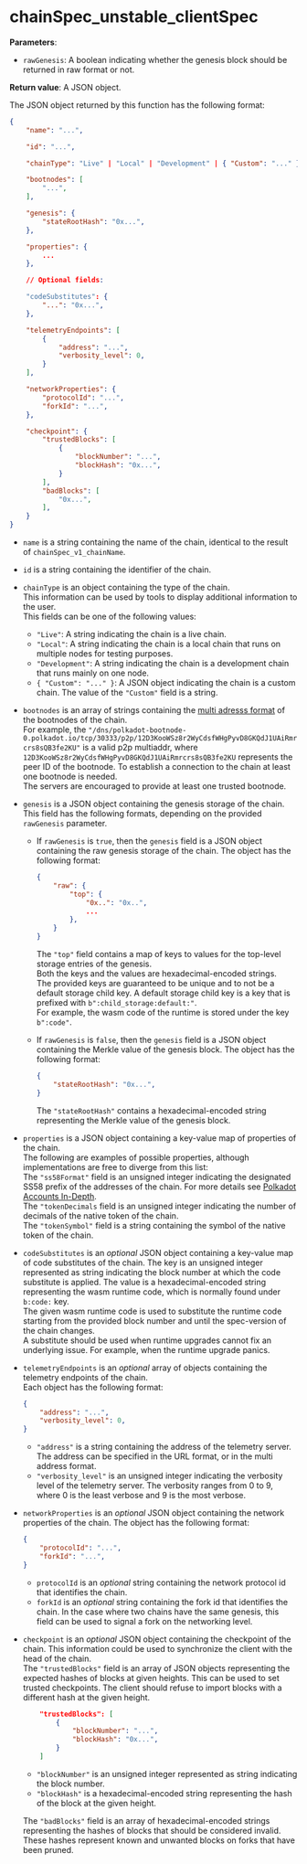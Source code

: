 # chainSpec_unstable_clientSpec

**Parameters**:

- `rawGenesis`: A boolean indicating whether the genesis block should be returned in raw format or not.

**Return value**: A JSON object.

The JSON object returned by this function has the following format:

```json
{
    "name": "...",

    "id": "...",

    "chainType": "Live" | "Local" | "Development" | { "Custom": "..." },

    "bootnodes": [
        "...",
    ],

    "genesis": {
        "stateRootHash": "0x...",
    },

    "properties": {
        ...
    },

    // Optional fields:

    "codeSubstitutes": {
        "...": "0x...",
    },

    "telemetryEndpoints": [
        {
            "address": "...",
            "verbosity_level": 0,
        }
    ],

    "networkProperties": {
        "protocolId": "...",
        "forkId": "...",
    },

    "checkpoint": {
        "trustedBlocks": [
            {
                "blockNumber": "...",
                "blockHash": "0x...",
            }
        ],
        "badBlocks": [
            "0x...",
        ],
    }
}
```

- `name` is a string containing the name of the chain, identical to the result of `chainSpec_v1_chainName`.

- `id` is a string containing the identifier of the chain.

- `chainType` is an object containing the type of the chain.  
This information can be used by tools to display additional information to the user.  
This fields can be one of the following values:
  - `"Live"`: A string indicating the chain is a live chain.
  - `"Local"`: A string indicating the chain is a local chain that runs on multiple nodes for testing purposes.
  - `"Development"`: A string indicating the chain is a development chain that runs mainly on one node.
  - `{ "Custom": "..." }`: A JSON object indicating the chain is a custom chain. The value of the `"Custom"` field is a string.

- `bootnodes` is an array of strings containing the [multi adresss format](https://github.com/multiformats/multiaddr) of the bootnodes of the chain.  
For example, the `"/dns/polkadot-bootnode-0.polkadot.io/tcp/30333/p2p/12D3KooWSz8r2WyCdsfWHgPyvD8GKQdJ1UAiRmrcrs8sQB3fe2KU"` is a valid p2p multiaddr, where `12D3KooWSz8r2WyCdsfWHgPyvD8GKQdJ1UAiRmrcrs8sQB3fe2KU` represents the peer ID of the bootnode.
To establish a connection to the chain at least one bootnode is needed.  
The servers are encouraged to provide at least one trusted bootnode.

- `genesis` is a JSON object containing the genesis storage of the chain. This field has the following formats, depending on the provided `rawGenesis` parameter.
  - If `rawGenesis` is `true`, then the `genesis` field is a JSON object containing the raw genesis storage of the chain. The object has the following format:

    ```json
    {
        "raw": {
            "top": {
                "0x..": "0x..",
                ...
            },
        }
    }
    ```

    The `"top"` field contains a map of keys to values for the top-level storage entries of the genesis.  
    Both the keys and the values are hexadecimal-encoded strings.  
    The provided keys are guaranteed to be unique and to not be a default storage child key. A default storage child key is a key that is prefixed with `b":child_storage:default:"`.  
    For example, the wasm code of the runtime is stored under the key `b":code"`.

  - If `rawGenesis` is `false`, then the `genesis` field is a JSON object containing the Merkle value of the genesis block.
  The object has the following format:

    ```json
    {
        "stateRootHash": "0x...",
    }
    ```

    The `"stateRootHash"` contains a hexadecimal-encoded string representing the Merkle value of the genesis block.

- `properties` is a JSON object containing a key-value map of properties of the chain.  
  The following are examples of possible properties, although implementations are free to diverge from this list:  
  The `"ss58Format"` field is an unsigned integer indicating the designated SS58 prefix of the addresses of the chain. For more details see [Polkadot Accounts In-Depth](https://wiki.polkadot.network/docs/learn-account-advanced).  
  The `"tokenDecimals` field is an unsigned integer indicating the number of decimals of the native token of the chain.  
  The `"tokenSymbol"` field is a string containing the symbol of the native token of the chain.

- `codeSubstitutes` is an _optional_ JSON object containing a key-value map of code substitutes of the chain. The key is an unsigned integer represented as string indicating the block number at which the code substitute is applied. The value is a hexadecimal-encoded string representing the wasm runtime code, which is normally found under `b:code:` key.  
The given wasm runtime code is used to substitute the runtime code starting from the provided block number and until the spec-version of the chain changes.  
A substitute should be used when runtime upgrades cannot fix an underlying issue. For example, when the runtime upgrade panics.

- `telemetryEndpoints` is an _optional_ array of objects containing the telemetry endpoints of the chain.  
Each object has the following format:

    ```json
    {
        "address": "...",
        "verbosity_level": 0,
    }
    ```

  - `"address"` is a string containing the address of the telemetry server. The address can be specified in the URL format, or in the multi address format.  
  - `"verbosity_level"` is an unsigned integer indicating the verbosity level of the telemetry server. The verbosity ranges from 0 to 9, where 0 is the least verbose and 9 is the most verbose.

- `networkProperties` is an _optional_ JSON object containing the network properties of the chain. The object has the following format:

    ```json
    {
        "protocolId": "...",
        "forkId": "...",
    }
    ```

  - `protocolId` is an _optional_ string containing the network protocol id that identifies the chain.
  - `forkId` is an _optional_ string containing the fork id that identifies the chain. In the case where two chains have the same genesis, this field can be used to signal a fork on the networking level.

- `checkpoint` is an _optional_ JSON object containing the checkpoint of the chain. This information could be used to synchronize the client with the head of the chain.  
The `"trustedBlocks"` field is an array of JSON objects representing the expected hashes of blocks at given heights. This can be used to set trusted checkpoints. The client should refuse to import blocks with a different hash at the given height.

    ```json
        "trustedBlocks": [
            {
                "blockNumber": "...",
                "blockHash": "0x...",
            }
        ]
    ```

  - `"blockNumber"` is an unsigned integer represented as string indicating the block number.
  - `"blockHash"` is a hexadecimal-encoded string representing the hash of the block at the given height.

  The `"badBlocks"` field is an array of hexadecimal-encoded strings representing the hashes of blocks that should be considered invalid. These hashes represent known and unwanted blocks on forks that have been pruned.
